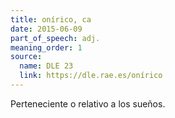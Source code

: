 ```yaml
---
title: onírico, ca
date: 2015-06-09
part_of_speech: adj.
meaning_order: 1
source:
  name: DLE 23
  link: https://dle.rae.es/onírico
---
```


Perteneciente o relativo a los sueños.
